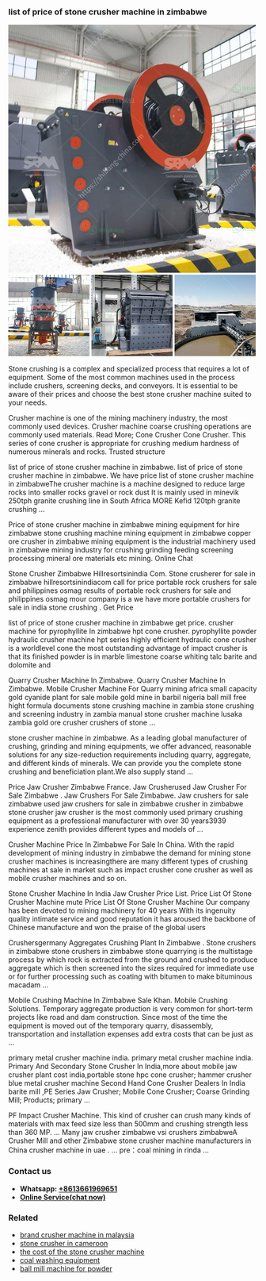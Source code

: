 <h3>list of price of stone crusher machine in zimbabwe</h3><img src='1708498015.jpg' alt=''><p>Stone crushing is a complex and specialized process that requires a lot of equipment. Some of the most common machines used in the process include crushers, screening decks, and conveyors. It is essential to be aware of their prices and choose the best stone crusher machine suited to your needs.</p><p>Crusher machine is one of the mining machinery industry, the most commonly used devices. Crusher machine coarse crushing operations are commonly used materials. Read More; Cone Crusher Cone Crusher. This series of cone crusher is appropriate for crushing medium hardness of numerous minerals and rocks. Trusted structure</p><p>list of price of stone crusher machine in zimbabwe. list of price of stone crusher machine in zimbabwe. We have price list of stone crusher machine in zimbabweThe crusher machine is a machine designed to reduce large rocks into smaller rocks gravel or rock dust It is mainly used in minevik 250tph granite crushing line in South Africa MORE Kefid 120tph granite crushing …</p><p>Price of stone crusher machine in zimbabwe mining equipment for hire zimbabwe stone crushing machine mining equipment in zimbabwe copper ore crusher in zimbabwe mining equipment is the industrial machinery used in zimbabwe mining industry for crushing grinding feeding screening processing mineral ore materials etc mining. Online Chat</p><p>Stone Crusher Zimbabwe Hillresortsinindia Com. Stone crusherer for sale in zimbabwe hillresortsinindiacom call for price portable rock crushers for sale and philippines osmag results of portable rock crushers for sale and philippines osmag mour company is a we have more portable crushers for sale in india stone crushing . Get Price</p><p>list of price of stone crusher machine in zimbabwe get price. crusher machine for pyrophyllite In zimbabwe hpt cone crusher. pyrophyllite powder hydraulic crusher machine hpt series highly efficient hydraulic cone crusher is a worldlevel cone the most outstanding advantage of impact crusher is that its finished powder is in marble limestone coarse whiting talc barite and dolomite and</p><p>Quarry Crusher Machine In Zimbabwe. Quarry Crusher Machine In Zimbabwe. Mobile Crusher Machine For Quarry mining africa small capacity gold cyanide plant for sale mobile gold mine in barbil nigeria ball mill free hight formula documents stone crushing machine in zambia stone crushing and screening industry in zambia manual stone crusher machine lusaka zambia gold ore crusher crushers of stone …</p><p>stone crusher machine in zimbabwe. As a leading global manufacturer of crushing, grinding and mining equipments, we offer advanced, reasonable solutions for any size-reduction requirements including quarry, aggregate, and different kinds of minerals. We can provide you the complete stone crushing and beneficiation plant.We also supply stand ...</p><p>Price Jaw Crusher Zimbabwe France. Jaw Crusherused Jaw Crusher For Sale Zimbabwe . Jaw Crushers For Sale Zimbabwe. Jaw crushers for sale zimbabwe used jaw crushers for sale in zimbabwe crusher in zimbabwe stone crusher jaw crusher is the most commonly used primary crushing equipment as a professional manufacturer with over 30 years3939 experience zenith provides different types and models of ...</p><p>Crusher Machine Price In Zimbabwe For Sale In China. With the rapid development of mining industry in zimbabwe the demand for mining stone crusher machines is increasingthere are many different types of crushing machines at sale in market such as impact crusher cone crusher as well as mobile crusher machines and so on.</p><p>Stone Crusher Machine In India Jaw Crusher Price List. Price List Of Stone Crusher Machine mute Price List Of Stone Crusher Machine Our company has been devoted to mining machinery for 40 years With its ingenuity quality intimate service and good reputation it has aroused the backbone of Chinese manufacture and won the praise of the global users</p><p>Crushersgermany Aggregates Crushing Plant In Zimbabwe . Stone crushers in zimbabwe stone crushers in zimbabwe stone quarrying is the multistage process by which rock is extracted from the ground and crushed to produce aggregate which is then screened into the sizes required for immediate use or for further processing such as coating with bitumen to make bituminous macadam …</p><p>Mobile Crushing Machine In Zimbabwe Sale Khan. Mobile Crushing Solutions. Temporary aggregate production is very common for short-term projects like road and dam construction. Since most of the time the equipment is moved out of the temporary quarry, disassembly, transportation and installation expenses add extra costs that can be just as ...</p><p>primary metal crusher machine india. primary metal crusher machine india. Primary And Secondary Stone Crusher In India,more about mobile jaw crusher plant cost india,portable stone hpc cone crusher; hammer crusher blue metal crusher machine Second Hand Cone Crusher Dealers In India barite mill ,PE Series Jaw Crusher; Mobile Cone Crusher; Coarse Grinding Mill; Products; primary …</p><p>PF Impact Crusher Machine. This kind of crusher can crush many kinds of materials with max feed size less than 500mm and crushing strength less than 360 MP. ... Many jaw crusher zimbabwe vsi crushers zimbabweA Crusher Mill and other Zimbabwe stone crusher machine manufacturers in China crusher machine in uae . ... pre：coal mining in rinda ...</p><h3>Contact us</h3><ul><li><strong>Whatsapp:&nbsp;<a href="https://wa.me/8613661969651">+8613661969651</a></strong></li><li><a href="https://swt.shibang-china.com/?git&amp;zhl&amp;list of price of stone crusher machine in zimbabwe"><strong>Online Service(chat now)</strong></a></li></ul><h3>Related</h3><ul><li><a href='brand crusher machine in malaysia.md'>brand crusher machine in malaysia</a></li><li><a href='stone crusher in cameroon.md'>stone crusher in cameroon</a></li><li><a href='the cost of the stone crusher machine.md'>the cost of the stone crusher machine</a></li><li><a href='coal washing equipment.md'>coal washing equipment</a></li><li><a href='ball mill machine for powder.md'>ball mill machine for powder</a></li></ul>